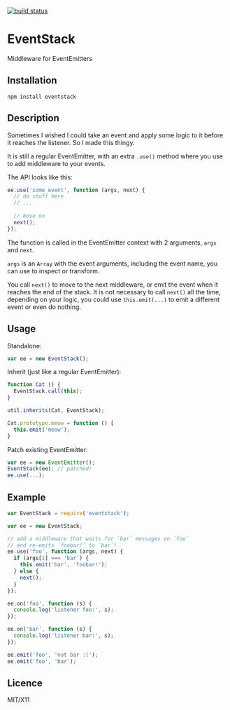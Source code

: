 [![build status](https://secure.travis-ci.org/stagas/eventstack.png)](http://travis-ci.org/stagas/eventstack)
# EventStack

Middleware for EventEmitters

## Installation

`npm install eventstack`

## Description

Sometimes I wished I could take an event and apply some logic to it before
it reaches the listener. So I made this thingy.

It is still a regular EventEmitter, with an extra `.use()` method where you
use to add middleware to your events.

The API looks like this:

```javascript
ee.use('some event', function (args, next) {
  // do stuff here
  // ...
  
  // move on
  next();
});
```

The function is called in the EventEmitter context with 2 arguments,
`args` and `next`.

`args` is an `Array` with the event arguments, including the event name, you
can use to inspect or transform.

You call `next()` to move to the next middleware, or emit the event when
it reaches the end of the stack. It is not necessary to call `next()` all the
time, depending on your logic, you could use `this.emit(...)` to emit
a different event or even do nothing.

## Usage

Standalone:

```javascript
var ee = new EventStack();
```

Inherit (just like a regular EventEmitter):

```javascript
function Cat () {
  EventStack.call(this);
}

util.inherits(Cat, EventStack);

Cat.prototype.meow = function () {
  this.emit('meow');
}
```

Patch existing EventEmitter:

```javascript
var ee = new EventEmitter();
EventStack(ee); // patched!
ee.use(...);
```

## Example

```javascript
var EventStack = require('eventstack');

var ee = new EventStack;

// add a middleware that waits for `bar` messages on `foo`
// and re-emits `foobar!` to `bar`!
ee.use('foo', function (args, next) {
  if (args[1] === 'bar') {
    this.emit('bar', 'foobar!');
  } else {
    next();
  }
});

ee.on('foo', function (s) {
  console.log('listener foo:', s);
});

ee.on('bar', function (s) {
  console.log('listener bar:', s);
});

ee.emit('foo', 'not bar :(');
ee.emit('foo', 'bar');

```

## Licence

MIT/X11